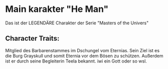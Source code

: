 # Main karakter "He Man"


Das ist der LEGENDÄRE Charakter der Serie "Masters of the Univers" 

## Character Traits:

Mitglied des Barbarenstammes im Dschungel vom Eternias.
Sein Ziel ist es die Burg Grayskull und somit Eternia vor dem Bösen zu schützen.
Außerdem ist er durch seine Begleiterin Teela bekannt.
iwi ein Gott oder so wsl.


